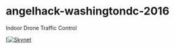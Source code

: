 # angelhack-washingtondc-2016
Indoor Drone Traffic Control

[[![Skynet](http://imgbox.com/B4GufMq)](https://www.youtube.com/watch?v=MELq1jfMjEE&t=1s)

